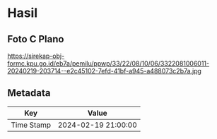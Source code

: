 # Hasil

## Foto C Plano

https://sirekap-obj-formc.kpu.go.id/eb7a/pemilu/ppwp/33/22/08/10/06/3322081006011-20240219-203714--e2c45102-7efd-41bf-a945-a488073c2b7a.jpg


## Metadata

| Key        | Value               |
| ---------- | ------------------- |
| Time Stamp | 2024-02-19 21:00:00 |



